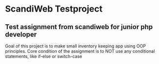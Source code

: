 # ScandiWeb Testproject

## Test assignment from scandiweb for junior php developer

Goal of this project is to make small inventory keeping app using OOP principles. Core condition of the assignment is to NOT use any conditional statements, like if-else or switch-case
